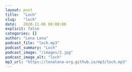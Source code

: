 ```yaml
---
layout: post
title:  "Loch"
slug:   "loch"
date:   2020-11-06 08:00:00 
explicit: false
categories: []
author: "Lena Lena"
podcast_file: "loch.mp3"
podcast_summary: "Loch"
podcast_image: "/images/2.jpg"
podcast_image_alt: "loch"
mp3_url: "https://lenalena-org.github.io/mp3/loch.mp3"
---
```



